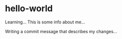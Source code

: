 # hello-world
Learning...
This is some info about me...

Writing a commit message that describes my changes...
